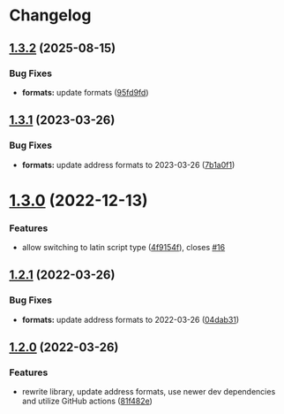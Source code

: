 # Changelog

## [1.3.2](https://github.com/DASPRiD/localized-address-format/compare/v1.3.1...v1.3.2) (2025-08-15)


### Bug Fixes

* **formats:** update formats ([95fd9fd](https://github.com/DASPRiD/localized-address-format/commit/95fd9fdae0dfe544b377ac594943b0b8f702a0ed))

## [1.3.1](https://github.com/DASPRiD/localized-address-format/compare/v1.3.0...v1.3.1) (2023-03-26)


### Bug Fixes

* **formats:** update address formats to 2023-03-26 ([7b1a0f1](https://github.com/DASPRiD/localized-address-format/commit/7b1a0f1e17c581b489ccf62fbdd0194a825798dc))

# [1.3.0](https://github.com/DASPRiD/localized-address-format/compare/v1.2.1...v1.3.0) (2022-12-13)


### Features

* allow switching to latin script type ([4f9154f](https://github.com/DASPRiD/localized-address-format/commit/4f9154f165c736270e88cac2567122ee213a1a96)), closes [#16](https://github.com/DASPRiD/localized-address-format/issues/16)

## [1.2.1](https://github.com/DASPRiD/localized-address-format/compare/v1.2.0...v1.2.1) (2022-03-26)


### Bug Fixes

* **formats:** update address formats to 2022-03-26 ([04dab31](https://github.com/DASPRiD/localized-address-format/commit/04dab313da12b964e34776a6c9d015564785eefd))

## [1.2.0](https://github.com/DASPRiD/localized-address-format/compare/v1.1.0...v1.2.0) (2022-03-26)


### Features

* rewrite library, update address formats, use newer dev dependencies and utilize GitHub actions ([81f482e](https://github.com/DASPRiD/localized-address-format/commit/81f482e0504049a4de9459f05946ad9add5c57e9))
